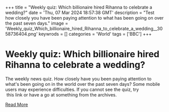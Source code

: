 +++
title = "Weekly quiz: Which billionaire hired Rihanna to celebrate a wedding?"
date = 'Thu, 07 Mar 2024 18:57:38 GMT'
description = "Test how closely you have been paying attention to what has been going on over the past seven days."
image = 'Weekly_quiz_Which_billionaire_hired_Rihanna_to_celebrate_a_wedding__3058736404.png'
keywrods =  []
categories = 'World'
tags = ['BBC']
+++

# Weekly quiz: Which billionaire hired Rihanna to celebrate a wedding?

The weekly news quiz.
How closely have you been paying attention to what<bb>'s been going on in the world over the past seven days?
Some mobile users may experience difficulties.
If you cannot see the quiz, try                 this link or have a go at something from the archives.


[Read More](https://www.bbc.co.uk/news/world-68502057)
